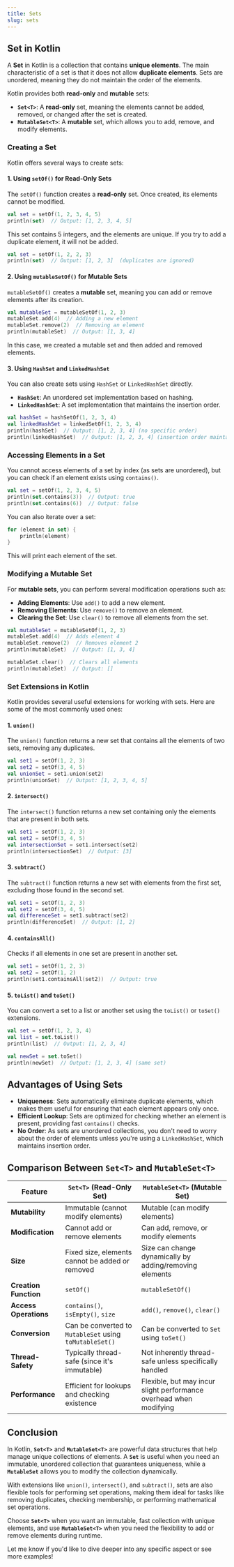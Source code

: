 ```yaml
---
title: Sets
slug: sets
---
```


## **Set in Kotlin**

A **Set** in Kotlin is a collection that contains **unique elements**. The main characteristic of a set is that it does not allow **duplicate elements**. Sets are unordered, meaning they do not maintain the order of the elements.

Kotlin provides both **read-only** and **mutable** sets:

- **`Set<T>`**: A **read-only** set, meaning the elements cannot be added, removed, or changed after the set is created.
- **`MutableSet<T>`**: A **mutable** set, which allows you to add, remove, and modify elements.


### **Creating a Set**

Kotlin offers several ways to create sets:

#### **1. Using `setOf()` for Read-Only Sets**

The `setOf()` function creates a **read-only** set. Once created, its elements cannot be modified.

```kotlin
val set = setOf(1, 2, 3, 4, 5)
println(set)  // Output: [1, 2, 3, 4, 5]
```

This set contains 5 integers, and the elements are unique. If you try to add a duplicate element, it will not be added.

```kotlin
val set = setOf(1, 2, 2, 3)
println(set)  // Output: [1, 2, 3]  (duplicates are ignored)
```

#### **2. Using `mutableSetOf()` for Mutable Sets**

`mutableSetOf()` creates a **mutable** set, meaning you can add or remove elements after its creation.

```kotlin
val mutableSet = mutableSetOf(1, 2, 3)
mutableSet.add(4)  // Adding a new element
mutableSet.remove(2)  // Removing an element
println(mutableSet)  // Output: [1, 3, 4]
```

In this case, we created a mutable set and then added and removed elements.

#### **3. Using `HashSet` and `LinkedHashSet`**

You can also create sets using `HashSet` or `LinkedHashSet` directly.

- **`HashSet`**: An unordered set implementation based on hashing.
- **`LinkedHashSet`**: A set implementation that maintains the insertion order.

```kotlin
val hashSet = hashSetOf(1, 2, 3, 4)
val linkedHashSet = linkedSetOf(1, 2, 3, 4)
println(hashSet)  // Output: [1, 2, 3, 4] (no specific order)
println(linkedHashSet)  // Output: [1, 2, 3, 4] (insertion order maintained)
```



### **Accessing Elements in a Set**

You cannot access elements of a set by index (as sets are unordered), but you can check if an element exists using `contains()`.

```kotlin
val set = setOf(1, 2, 3, 4, 5)
println(set.contains(3))  // Output: true
println(set.contains(6))  // Output: false
```

You can also iterate over a set:

```kotlin
for (element in set) {
    println(element)
}
```

This will print each element of the set.



### **Modifying a Mutable Set**

For **mutable sets**, you can perform several modification operations such as:

- **Adding Elements**: Use `add()` to add a new element.
- **Removing Elements**: Use `remove()` to remove an element.
- **Clearing the Set**: Use `clear()` to remove all elements from the set.

```kotlin
val mutableSet = mutableSetOf(1, 2, 3)
mutableSet.add(4)  // Adds element 4
mutableSet.remove(2)  // Removes element 2
println(mutableSet)  // Output: [1, 3, 4]

mutableSet.clear()  // Clears all elements
println(mutableSet)  // Output: []
```



### **Set Extensions in Kotlin**

Kotlin provides several useful extensions for working with sets. Here are some of the most commonly used ones:

#### **1. `union()`**
The `union()` function returns a new set that contains all the elements of two sets, removing any duplicates.

```kotlin
val set1 = setOf(1, 2, 3)
val set2 = setOf(3, 4, 5)
val unionSet = set1.union(set2)
println(unionSet)  // Output: [1, 2, 3, 4, 5]
```

#### **2. `intersect()`**
The `intersect()` function returns a new set containing only the elements that are present in both sets.

```kotlin
val set1 = setOf(1, 2, 3)
val set2 = setOf(3, 4, 5)
val intersectionSet = set1.intersect(set2)
println(intersectionSet)  // Output: [3]
```

#### **3. `subtract()`**
The `subtract()` function returns a new set with elements from the first set, excluding those found in the second set.

```kotlin
val set1 = setOf(1, 2, 3)
val set2 = setOf(3, 4, 5)
val differenceSet = set1.subtract(set2)
println(differenceSet)  // Output: [1, 2]
```

#### **4. `containsAll()`**
Checks if all elements in one set are present in another set.

```kotlin
val set1 = setOf(1, 2, 3)
val set2 = setOf(1, 2)
println(set1.containsAll(set2))  // Output: true
```

#### **5. `toList()` and `toSet()`**
You can convert a set to a list or another set using the `toList()` or `toSet()` extensions.

```kotlin
val set = setOf(1, 2, 3, 4)
val list = set.toList()
println(list)  // Output: [1, 2, 3, 4]

val newSet = set.toSet()
println(newSet)  // Output: [1, 2, 3, 4] (same set)
```



## **Advantages of Using Sets**

- **Uniqueness**: Sets automatically eliminate duplicate elements, which makes them useful for ensuring that each element appears only once.
- **Efficient Lookup**: Sets are optimized for checking whether an element is present, providing fast `contains()` checks.
- **No Order**: As sets are unordered collections, you don't need to worry about the order of elements unless you're using a `LinkedHashSet`, which maintains insertion order.



## **Comparison Between `Set<T>` and `MutableSet<T>`**

| **Feature**             | **`Set<T>` (Read-Only Set)**          | **`MutableSet<T>` (Mutable Set)**       |
|-------------------------|--------------------------------------|----------------------------------------|
| **Mutability**          | Immutable (cannot modify elements)   | Mutable (can modify elements)         |
| **Modification**        | Cannot add or remove elements        | Can add, remove, or modify elements   |
| **Size**                | Fixed size, elements cannot be added or removed | Size can change dynamically by adding/removing elements |
| **Creation Function**   | `setOf()`                            | `mutableSetOf()`                       |
| **Access Operations**   | `contains()`, `isEmpty()`, `size`    | `add()`, `remove()`, `clear()`         |
| **Conversion**          | Can be converted to `MutableSet` using `toMutableSet()` | Can be converted to `Set` using `toSet()` |
| **Thread-Safety**       | Typically thread-safe (since it's immutable) | Not inherently thread-safe unless specifically handled |
| **Performance**         | Efficient for lookups and checking existence | Flexible, but may incur slight performance overhead when modifying |



## **Conclusion**

In Kotlin, **`Set<T>`** and **`MutableSet<T>`** are powerful data structures that help manage unique collections of elements. A **`Set`** is useful when you need an immutable, unordered collection that guarantees uniqueness, while a **`MutableSet`** allows you to modify the collection dynamically.

With extensions like `union()`, `intersect()`, and `subtract()`, sets are also flexible tools for performing set operations, making them ideal for tasks like removing duplicates, checking membership, or performing mathematical set operations.

Choose **`Set<T>`** when you want an immutable, fast collection with unique elements, and use **`MutableSet<T>`** when you need the flexibility to add or remove elements during runtime.

Let me know if you'd like to dive deeper into any specific aspect or see more examples!
